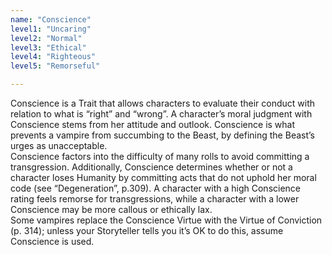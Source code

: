 ```yaml
---
name: "Conscience"
level1: "Uncaring"
level2: "Normal"
level3: "Ethical"
level4: "Righteous"
level5: "Remorseful"

---
```


Conscience is a Trait that allows characters to evaluate their conduct with relation to what is “right” and “wrong”. A character’s moral judgment with Conscience stems from her attitude and outlook. Conscience is what prevents a vampire from succumbing to the Beast, by defining the Beast’s urges as unacceptable.<br>Conscience factors into the difficulty of many rolls to avoid committing a transgression. Additionally, Conscience determines whether or not a character loses Humanity by committing acts that do not uphold her moral code (see “Degeneration”, p.309). A character with a high Conscience rating feels remorse for transgressions, while a character with a lower Conscience may be more callous or ethically lax.<br>Some vampires replace the Conscience Virtue with the Virtue of Conviction (p. 314); unless your Storyteller tells you it’s OK to do this, assume Conscience is used.